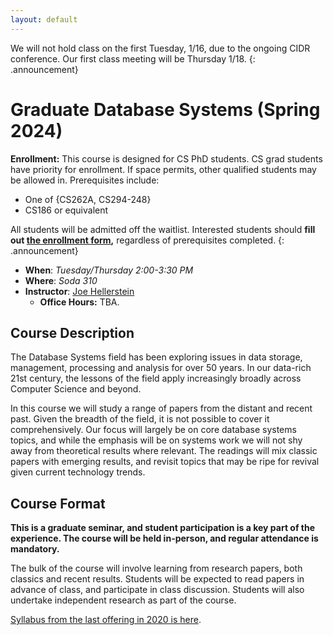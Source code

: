 ```yaml
---
layout: default
---
```


We will not hold class on the first Tuesday, 1/16, due to the ongoing CIDR conference. Our first class meeting will be Thursday 1/18. {: .announcement}

# Graduate Database Systems (Spring 2024)
**Enrollment:** This course is designed for CS PhD students. CS grad students have priority for enrollment. If space permits, other qualified students may be allowed in. Prerequisites include:
  * One of {CS262A, CS294-248}
  * CS186 or equivalent

All students will be admitted off the waitlist. Interested students should **fill out [the enrollment form](https://forms.gle/Dz9WTAWw7yeTXyD6A),** regardless of prerequisites completed.
{: .announcement}

* **When**: *Tuesday/Thursday 2:00-3:30 PM*
* **Where**: *Soda 310*
* **Instructor**: [Joe Hellerstein](https://dsf.berkeley.edu/jmh)
   * **Office Hours:** TBA.



<!-- * **Announcements**: [Piazza](https://piazza.com/class/k5mxqow7ugc42v) -->
<!-- * **Sign Up** [Google Form at http://bit.ly/cs286-20](http://bit.ly/cs286-20) -->
<!-- * **Sign-up to Present**: [Google Spreadsheet](https://docs.google.com/spreadsheets/d/1p8q7vnds821-_w43H-IppjMKPV5KpOl3fVPZCY27RpM/edit#gid=0) Later in the semester we will be doing student presentations which we will fill in here. -->
<!-- * If you have reading suggestions please send a pull request to this course website on [Github](https://github.com/jhellerstein/CS286-Sp20) by modifying the [index.md](https://github.com/jhellerstein/CS286-Sp20/blob/master/index.md) file. -->



## Course Description
The Database Systems field has been exploring issues in data 
storage, management, processing and analysis for over 50 years. In our data-rich 21st century, the lessons of the field apply increasingly broadly across Computer Science and beyond.

In this course we will study a range of papers from the distant and recent
past. Given the breadth of the field, it is not possible to cover it comprehensively. Our focus
will largely be on core database systems topics, and while the emphasis will
be on systems work we will not shy away from theoretical results where relevant. The readings 
will mix classic papers with emerging results, and revisit topics that may be ripe for revival given current technology trends.

## Course Format
**This is a graduate seminar, and student participation is a key part of the experience.
The course will be held in-person, and regular attendance is mandatory.**

The bulk of the course will involve learning from research papers, both classics and 
recent results. Students will be expected to read papers in advance of class, and participate in class discussion. Students will also undertake independent research as part of the course.

<!-- The course will have two phases. For the first few weeks, we will read papers
from some of the foundational systems in the field. Classes will be in lecture
format for this phase, with class discussion.

The second phase will emphasize more recent work. The format for this 
phase is TBA, but will likely include required participation from students. -->


[Syllabus from the last offering in 2020 is here](./sp20).








